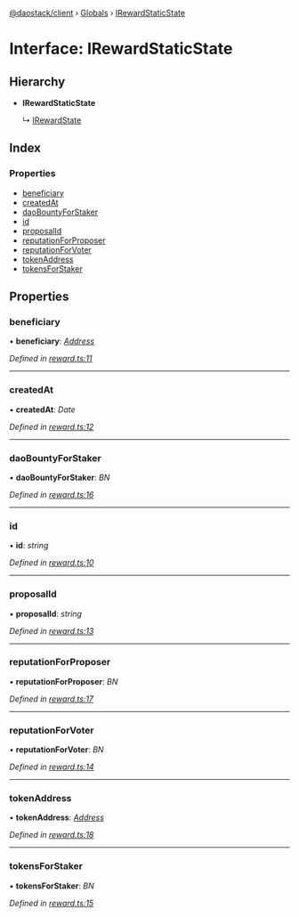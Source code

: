 [@daostack/client](../README.md) › [Globals](../globals.md) › [IRewardStaticState](irewardstaticstate.md)

# Interface: IRewardStaticState

## Hierarchy

* **IRewardStaticState**

  ↳ [IRewardState](irewardstate.md)

## Index

### Properties

* [beneficiary](irewardstaticstate.md#beneficiary)
* [createdAt](irewardstaticstate.md#createdat)
* [daoBountyForStaker](irewardstaticstate.md#daobountyforstaker)
* [id](irewardstaticstate.md#id)
* [proposalId](irewardstaticstate.md#proposalid)
* [reputationForProposer](irewardstaticstate.md#reputationforproposer)
* [reputationForVoter](irewardstaticstate.md#reputationforvoter)
* [tokenAddress](irewardstaticstate.md#tokenaddress)
* [tokensForStaker](irewardstaticstate.md#tokensforstaker)

## Properties

###  beneficiary

• **beneficiary**: *[Address](../globals.md#address)*

*Defined in [reward.ts:11](https://github.com/daostack/client/blob/aa9723f/src/reward.ts#L11)*

___

###  createdAt

• **createdAt**: *Date*

*Defined in [reward.ts:12](https://github.com/daostack/client/blob/aa9723f/src/reward.ts#L12)*

___

###  daoBountyForStaker

• **daoBountyForStaker**: *BN*

*Defined in [reward.ts:16](https://github.com/daostack/client/blob/aa9723f/src/reward.ts#L16)*

___

###  id

• **id**: *string*

*Defined in [reward.ts:10](https://github.com/daostack/client/blob/aa9723f/src/reward.ts#L10)*

___

###  proposalId

• **proposalId**: *string*

*Defined in [reward.ts:13](https://github.com/daostack/client/blob/aa9723f/src/reward.ts#L13)*

___

###  reputationForProposer

• **reputationForProposer**: *BN*

*Defined in [reward.ts:17](https://github.com/daostack/client/blob/aa9723f/src/reward.ts#L17)*

___

###  reputationForVoter

• **reputationForVoter**: *BN*

*Defined in [reward.ts:14](https://github.com/daostack/client/blob/aa9723f/src/reward.ts#L14)*

___

###  tokenAddress

• **tokenAddress**: *[Address](../globals.md#address)*

*Defined in [reward.ts:18](https://github.com/daostack/client/blob/aa9723f/src/reward.ts#L18)*

___

###  tokensForStaker

• **tokensForStaker**: *BN*

*Defined in [reward.ts:15](https://github.com/daostack/client/blob/aa9723f/src/reward.ts#L15)*
